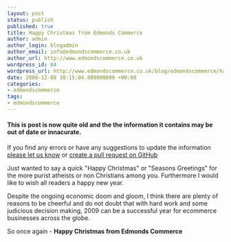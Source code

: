 ```yaml
---
layout: post
status: publish
published: true
title: Happy Christmas from Edmonds Commerce
author: admin
author_login: blogadmin
author_email: info@edmondscommerce.co.uk
author_url: http://www.edmondscommerce.co.uk
wordpress_id: 84
wordpress_url: http://www.edmondscommerce.co.uk/blog/edmondscommerce/happy-christmas-from-edmonds-commerce/
date: 2008-12-08 10:15:04.000000000 +00:00
categories:
- edmondscommerce
tags:
- edmondscommerce
---
```

<div class="oldpost"><h4>This is post is now quite old and the the information it contains may be out of date or innacurate.</h4>
<p>
If you find any errors or have any suggestions to update the information <a href="http://edmondscommerce.github.io/contact-us/index.html">please let us know</a>
or <a href="https://github.com/edmondscommerce/edmondscommerce.github.io">create a pull request on GitHub</a>
</p>
</div>
Just wanted to say a quick "Happy Christmas" or "Seasons Greetings" for the more purist atheists or non Christians among you. Furthermore I would like to wish all readers a happy new year.

Despite the ongoing economic doom and gloom, I think there are plenty of reasons to be cheerful and do not doubt that with hard work and some judicious decision making, 2009 can be a successful year for ecommerce businesses across the globe.

So once again - <strong>Happy Christmas from Edmonds Commerce</strong>
